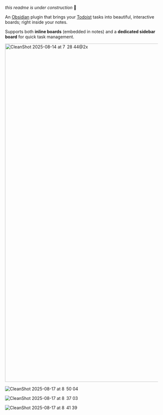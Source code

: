 _this readme is under construction_ 🚧

An [Obsidian](https://obsidian.md) plugin that brings your [Todoist](https://todoist.com) tasks into beautiful, interactive boards; right inside your notes.

Supports both **inline boards** (embedded in notes) and a **dedicated sidebar board** for quick task management.

<img width="1584" height="1110" alt="CleanShot 2025-08-14 at 7  28 44@2x" src="https://github.com/user-attachments/assets/6a9f23ae-98cb-4f6e-8624-5c03fa9579ef" />

![CleanShot 2025-08-17 at 8  50 04](https://github.com/user-attachments/assets/8031cdab-ade9-4e8a-963f-cc946fe5561d)

![CleanShot 2025-08-17 at 8  37 03](https://github.com/user-attachments/assets/6cc0ad33-8e6d-48e0-911f-863bde8d7fa5)

![CleanShot 2025-08-17 at 8  41 39](https://github.com/user-attachments/assets/41e8ff5d-caf4-414d-816f-dbfcceafebb5)


